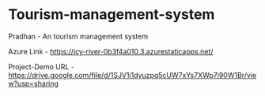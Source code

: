 # Tourism-management-system

Pradhan - An tourism management system

Azure Link - https://icy-river-0b3f4a010.3.azurestaticapps.net/

Project-Demo URL - https://drive.google.com/file/d/1SJV1i1dyuzpq5cUW7xYs7XWp7i90W1Br/view?usp=sharing
